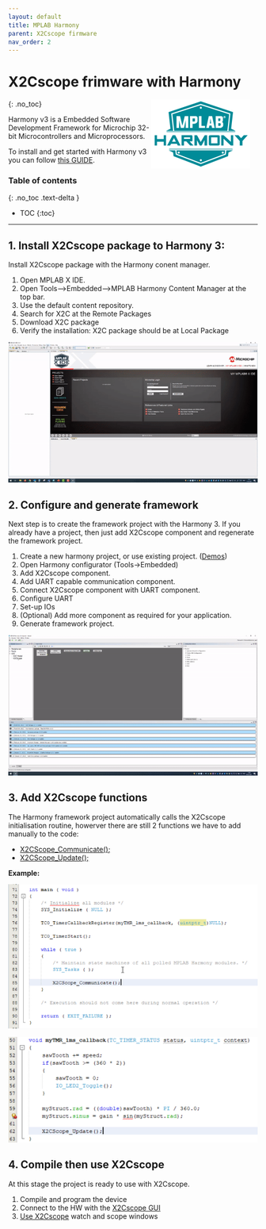 ```yaml
---
layout: default
title: MPLAB Harmony
parent: X2Cscope firmware
nav_order: 2
---
```


# X2Cscope frimware with Harmony
{: .no_toc}
<a href="https://www.microchip.com/mplab/harmony"><img src="../../images/harmony.png" alt="LOGO" align="right" style="padding-right: 15px" width="200"/></a>

Harmony v3 is a Embedded Software Development Framework for Microchip 32-bit Microcontrollers and Microprocessors.


To install and get started with Harmony v3 you can follow [this GUIDE](https://microchipdeveloper.com/harmony3:mhc-overview).

### Table of contents
{: .no_toc .text-delta }

* TOC
{:toc}



---


## 1. Install X2Cscope package to Harmony 3:

Install X2Cscope package with the Harmony conent manager.

1. Open MPLAB X IDE.
2. Open Tools-->Embedded-->MPLAB Harmony Content Manager at the top bar.
3. Use the default content repository.
4. Search for X2C at the Remote Packages
5. Download X2C package
6. Verify the installation: X2C package should be at Local Package

![HarmonyInstall](/images/Harmony/X2CscopeharmonyInstall.gif)

## 2. Configure and generate framework

Next step is to create the framework project with the Harmony 3. If you already have a project, then just add X2Cscope component and regenerate the framework project.

1. Create a new harmony project, or use existing project. ([Demos](../supportedHW.md))
2. Open Harmony configurator (Tools->Embedded)
3. Add X2Cscope component.
4. Add UART capable communication component.
5. Connect X2Cscope component with UART component.
6. Configure UART
7. Set-up IOs
8. (Optional) Add more component as required for your application.
9. Generate framework project.

![HarmonySetup](/images/Harmony/X2CscopeharmonySetupFramework.gif)

## 3. Add X2Cscope functions

The Harmony framework project automatically calls the X2Cscope initialisation routine, howerver there are still 2 functions we have to add manually to the code:
* [X2CScope_Communicate();](interface_reference.md)
* [X2CScope_Update();](interface_reference.md)

**Example:**

![call_X2CScope_Communicate.png](/images/Harmony/call_X2CScope_Communicate.png)

![call_X2CScope_Communicate.png](/images/Harmony/call_X2CScope_Update.png)

## 4. Compile then use X2Cscope

At this stage the project is ready to use with X2Cscope.

1. Compile and program the device
2. Connect to the HW with the [X2Cscope GUI](../MPLABX_Plugin.md)
3. [Use X2Cscope](../MPLABX_Plugin.md) watch and scope windows